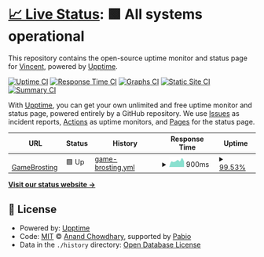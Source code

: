 # [📈 Live Status](https://demo.upptime.js.org): <!--live status--> **🟩 All systems operational**

This repository contains the open-source uptime monitor and status page for [Vincent](https://demo.upptime.js.org), powered by [Upptime](https://github.com/upptime/upptime).

[![Uptime CI](https://github.com/Brodino96/upptime/workflows/Uptime%20CI/badge.svg)](https://github.com/Brodino96/upptime/actions?query=workflow%3A%22Uptime+CI%22)
[![Response Time CI](https://github.com/Brodino96/upptime/workflows/Response%20Time%20CI/badge.svg)](https://github.com/Brodino96/upptime/actions?query=workflow%3A%22Response+Time+CI%22)
[![Graphs CI](https://github.com/Brodino96/upptime/workflows/Graphs%20CI/badge.svg)](https://github.com/Brodino96/upptime/actions?query=workflow%3A%22Graphs+CI%22)
[![Static Site CI](https://github.com/Brodino96/upptime/workflows/Static%20Site%20CI/badge.svg)](https://github.com/Brodino96/upptime/actions?query=workflow%3A%22Static+Site+CI%22)
[![Summary CI](https://github.com/Brodino96/upptime/workflows/Summary%20CI/badge.svg)](https://github.com/Brodino96/upptime/actions?query=workflow%3A%22Summary+CI%22)

With [Upptime](https://upptime.js.org), you can get your own unlimited and free uptime monitor and status page, powered entirely by a GitHub repository. We use [Issues](https://github.com/Brodino96/upptime/issues) as incident reports, [Actions](https://github.com/Brodino96/upptime/actions) as uptime monitors, and [Pages](https://demo.upptime.js.org) for the status page.

<!--start: status pages-->
<!-- This summary is generated by Upptime (https://github.com/upptime/upptime) -->
<!-- Do not edit this manually, your changes will be overwritten -->
<!-- prettier-ignore -->
| URL | Status | History | Response Time | Uptime |
| --- | ------ | ------- | ------------- | ------ |
| <img alt="" src="https://icons.duckduckgo.com/ip3/brodino.net.ico" height="13"> [GameBrosting](https://brodino.net/) | 🟩 Up | [game-brosting.yml](https://github.com/Brodino96/upptime/commits/HEAD/history/game-brosting.yml) | <details><summary><img alt="Response time graph" src="./graphs/game-brosting/response-time-week.png" height="20"> 900ms</summary><br><a href="https://Brodino96.github.io/upptime/history/game-brosting"><img alt="Response time 1396" src="https://img.shields.io/endpoint?url=https%3A%2F%2Fraw.githubusercontent.com%2FBrodino96%2Fupptime%2FHEAD%2Fapi%2Fgame-brosting%2Fresponse-time.json"></a><br><a href="https://Brodino96.github.io/upptime/history/game-brosting"><img alt="24-hour response time 978" src="https://img.shields.io/endpoint?url=https%3A%2F%2Fraw.githubusercontent.com%2FBrodino96%2Fupptime%2FHEAD%2Fapi%2Fgame-brosting%2Fresponse-time-day.json"></a><br><a href="https://Brodino96.github.io/upptime/history/game-brosting"><img alt="7-day response time 900" src="https://img.shields.io/endpoint?url=https%3A%2F%2Fraw.githubusercontent.com%2FBrodino96%2Fupptime%2FHEAD%2Fapi%2Fgame-brosting%2Fresponse-time-week.json"></a><br><a href="https://Brodino96.github.io/upptime/history/game-brosting"><img alt="30-day response time 860" src="https://img.shields.io/endpoint?url=https%3A%2F%2Fraw.githubusercontent.com%2FBrodino96%2Fupptime%2FHEAD%2Fapi%2Fgame-brosting%2Fresponse-time-month.json"></a><br><a href="https://Brodino96.github.io/upptime/history/game-brosting"><img alt="1-year response time 1396" src="https://img.shields.io/endpoint?url=https%3A%2F%2Fraw.githubusercontent.com%2FBrodino96%2Fupptime%2FHEAD%2Fapi%2Fgame-brosting%2Fresponse-time-year.json"></a></details> | <details><summary><a href="https://Brodino96.github.io/upptime/history/game-brosting">99.53%</a></summary><a href="https://Brodino96.github.io/upptime/history/game-brosting"><img alt="All-time uptime 99.69%" src="https://img.shields.io/endpoint?url=https%3A%2F%2Fraw.githubusercontent.com%2FBrodino96%2Fupptime%2FHEAD%2Fapi%2Fgame-brosting%2Fuptime.json"></a><br><a href="https://Brodino96.github.io/upptime/history/game-brosting"><img alt="24-hour uptime 96.69%" src="https://img.shields.io/endpoint?url=https%3A%2F%2Fraw.githubusercontent.com%2FBrodino96%2Fupptime%2FHEAD%2Fapi%2Fgame-brosting%2Fuptime-day.json"></a><br><a href="https://Brodino96.github.io/upptime/history/game-brosting"><img alt="7-day uptime 99.53%" src="https://img.shields.io/endpoint?url=https%3A%2F%2Fraw.githubusercontent.com%2FBrodino96%2Fupptime%2FHEAD%2Fapi%2Fgame-brosting%2Fuptime-week.json"></a><br><a href="https://Brodino96.github.io/upptime/history/game-brosting"><img alt="30-day uptime 99.89%" src="https://img.shields.io/endpoint?url=https%3A%2F%2Fraw.githubusercontent.com%2FBrodino96%2Fupptime%2FHEAD%2Fapi%2Fgame-brosting%2Fuptime-month.json"></a><br><a href="https://Brodino96.github.io/upptime/history/game-brosting"><img alt="1-year uptime 99.69%" src="https://img.shields.io/endpoint?url=https%3A%2F%2Fraw.githubusercontent.com%2FBrodino96%2Fupptime%2FHEAD%2Fapi%2Fgame-brosting%2Fuptime-year.json"></a></details>

<!--end: status pages-->

[**Visit our status website →**](https://demo.upptime.js.org)

## 📄 License

- Powered by: [Upptime](https://github.com/upptime/upptime)
- Code: [MIT](./LICENSE) © [Anand Chowdhary](https://anandchowdhary.com), supported by [Pabio](https://pabio.com)
- Data in the `./history` directory: [Open Database License](https://opendatacommons.org/licenses/odbl/1-0/)
